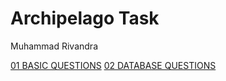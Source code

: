 # Archipelago Task

Muhammad Rivandra

[01 BASIC QUESTIONS](01_basic_questions/01_basic_questions.md)
[02 DATABASE QUESTIONS](02_database_questions/02_database_questions.md)
